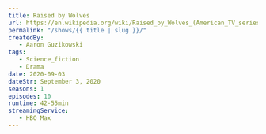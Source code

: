 ```yaml
---
title: Raised by Wolves
url: https://en.wikipedia.org/wiki/Raised_by_Wolves_(American_TV_series)
permalink: "/shows/{{ title | slug }}/"
createdBy:
   - Aaron Guzikowski
tags:
   - Science_fiction
   - Drama
date: 2020-09-03
dateStr: September 3, 2020
seasons: 1
episodes: 10
runtime: 42-55min
streamingService:
   - HBO Max
---
```

